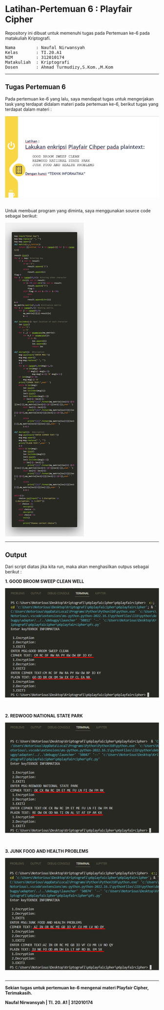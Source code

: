 # Latihan-Pertemuan 6 : Playfair Cipher
Repository ini dibuat untuk memenuhi tugas pada Pertemuan ke-6 pada matakuliah Kriptografi.
<br>

<pre>
Nama        : Naufal Nirwansyah 
Kelas       : TI.20.A1
NIM         : 312010174
Matakuliah  : Kriptografi
Dosen       : Ahmad Turmudizy,S.Kom.,M.Kom
</pre>


***
 ## Tugas Pertemuan 6

 Pada pertemuan ke-6 yang lalu, saya mendapat tugas untuk mengerjakan task yang terdapat didalam materi pada pertemuan ke-6, berikut tugas yang terdapat dalam materi : <br>
<div align="center">
<img src="images/image1.png" >
</div>
<br>

Untuk membuat program yang diminta, saya menggunakan source code sebagai berikut: <br>

<img src="images/image2.png" >
<br>



***

## Output

Dari script diatas jika kita run, maka akan menghasilkan outpus sebagai berikut : <br>

**1. GOOD BROOM SWEEP CLEAN WELL**
<div align="center">
<img src="images/image3.png" >
</div>
<br>
<br>

**2. REDWOOD NATIONAL STATE PARK**
<div align="center">
<img src="images/image4.png" >
</div>
<br>
<br>

**3. JUNK FOOD AND HEALTH PROBLEMS**
<div align="center">
<img src="images/image5.png" >
</div>
<br>


***
**Sekian tugas untuk pertemuan ke-6 mengenai materi Playfair Cipher, Terimakasih.**
<br>

**Naufal Nirwansyah | TI. 20. A1 | 312010174**